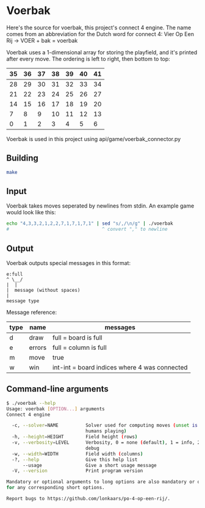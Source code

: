 # Voerbak

Here's the source for voerbak, this project's connect 4 engine. The name comes from an abbreviation for the Dutch word for connect 4: Vier Op Een Rij -> VOER + bak = voerbak

Voerbak uses a 1-dimensional array for storing the playfield, and it's printed after every move. The ordering is left to right, then bottom to top:

35|36|37|38|39|40|41
-|-|-|-|-|-|-
28|29|30|31|32|33|34
21|22|23|24|25|26|27
14|15|16|17|18|19|20
7|8|9|10|11|12|13
0|1|2|3|4|5|6

Voerbak is used in this project using api/game/voerbak_connector.py

## Building

```sh
make
```

## Input

Voerbak takes moves seperated by newlines from stdin. An example game would look like this:

``` sh
echo "4,3,3,2,1,2,2,7,1,7,1,7,1" | sed "s/,/\n/g" | ./voerbak
#                                  ^ convert "," to newline
```

## Output

Voerbak outputs special messages in this format:

```
e:full
^ \__/
|  |
|  message (without spaces)
|
message type
```

Message reference:

type|name|messages
-|-|-
d|draw|full = board is full
e|errors|full = column is full
m|move|true|false = if it's player 1's move
w|win|int-int = board indices where 4 was connected

## Command-line arguments

```sh
$ ./voerbak --help
Usage: voerbak [OPTION...] arguments
Connect 4 engine

  -c, --solver=NAME          Solver used for computing moves (unset is two
                             humans playing)
  -h, --height=HEIGHT        Field height (rows)
  -v, --verbosity=LEVEL      Verbosity, 0 = none (default), 1 = info, 2 =
                             debug
  -w, --width=WIDTH          Field width (columns)
  -?, --help                 Give this help list
      --usage                Give a short usage message
  -V, --version              Print program version

Mandatory or optional arguments to long options are also mandatory or optional
for any corresponding short options.

Report bugs to https://github.com/lonkaars/po-4-op-een-rij/.
```

